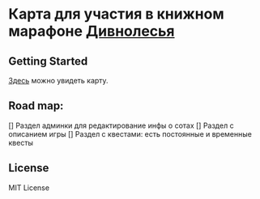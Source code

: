 # Карта для участия в книжном марафоне [Дивнолесья](https://vk.com/polkasknigami)

## Getting Started
[Здесь](https://alegostaeva.github.io) можно увидеть карту.

## Road map:
[] Раздел админки для редактирование инфы о сотах
[] Раздел с описанием игры
[] Раздел с квестами: есть постоянные и временные квесты



## License
MIT License